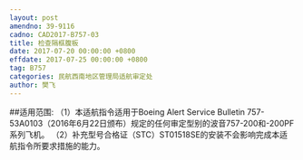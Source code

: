 ```yaml
---
layout: post
amendno: 39-9116
cadno: CAD2017-B757-03
title: 检查隔框腹板
date: 2017-07-20 00:00:00 +0800
effdate: 2017-07-25 00:00:00 +0800
tag: B757
categories: 民航西南地区管理局适航审定处
author: 樊飞
---
```


##适用范围:
（1）本适航指令适用于Boeing Alert Service Bulletin 757-53A0103（2016年6月22日颁布）规定的任何审定型别的波音757-200和-200PF系列飞机。
（2）补充型号合格证（STC）ST01518SE的安装不会影响完成本适航指令所要求措施的能力。

